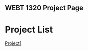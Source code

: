 ## WEBT 1320 Project Page

<h1>Project List</h1>

<a href="project1/index.html" target="_blank">Project1</a>

